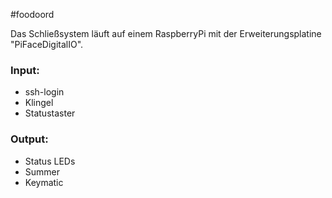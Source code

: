 #foodoord

Das Schließsystem läuft auf einem RaspberryPi mit der Erweiterungsplatine "PiFaceDigitalIO". 

### Input:
* ssh-login
* Klingel
* Statustaster

### Output:
* Status LEDs
* Summer
* Keymatic